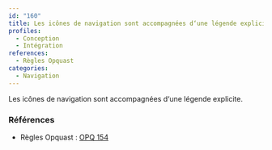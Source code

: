 ```yaml
---
id: "160"
title: Les icônes de navigation sont accompagnées d‘une légende explicite.
profiles:
  - Conception
  - Intégration
references:
  - Règles Opquast
categories:
  - Navigation
---
```


Les icônes de navigation sont accompagnées d‘une légende explicite.

### Références

*   Règles Opquast : [OPQ 154](https://checklists.opquast.com/fr/assurance-qualite-web/les-icones-de-navigation-sont-accompagnees-dune-legende-explicite)
